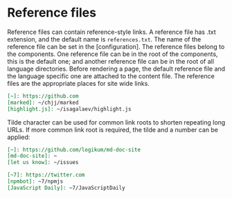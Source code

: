 <!-- ======================================================================
--- Search engine
title:          Reference files
keywords:       reference file
description:    Reference files in md-site-engine.
--- Menu system
order:          40
text:           Reference files
hidden:         false
umbel:          false
--- Page properties
id:             
document:       
layout:         layout-2-left
$-left:         #side-menu
searchable:     true
--- Side menu
side-menu-root:     /documentation
side-menu-header:   Documentation
side-menu-top:      Introduction
side-menu-depth:    2
======================================================================= -->

# Reference files

Reference files can contain reference-style links. A reference file has
.txt extension, and the default name is `references.txt`. The name of the
reference file can be set in the [configuration]. The reference files
belong to the components. One reference file can be in the root of the
components, this is the default one; and another reference file can be in
the root of all language directories. Before rendering a page, the default
reference file and the language specific one are attached to the content
file. The reference files are the appropriate places for site wide links.

```markdown
[~]: https://github.com
[marked]: ~/chjj/marked
[highlight.js]: ~/isagalaev/highlight.js
```

Tilde character can be used for common link roots to shorten repeating
long URLs. If more common link root is required, the tilde and a number
can be applied:

```markdown
[~]: https://github.com/logikum/md-doc-site
[md-doc-site]: ~
[let us know]: ~/issues

[~7]: https://twitter.com
[npmbot]: ~7/npmjs
[JavaScript Daily]: ~7/JavaScriptDaily
```
